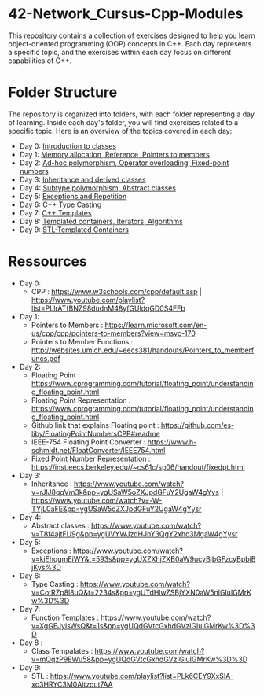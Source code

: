 # 42-Network_Cursus-Cpp-Modules

This repository contains a collection of exercises designed to help you learn object-oriented programming (OOP) concepts in C++. Each day represents a specific topic, and the exercises within each day focus on different capabilities of C++.

# Folder Structure
The repository is organized into folders, with each folder representing a day of learning. Inside each day's folder, you will find exercises related to a specific topic. Here is an overview of the topics covered in each day:

- Day 0: [Introduction to classes](/42-Network_Cursus-Cpp-Module-00)
- Day 1: [Memory allocation, Reference, Pointers to members](/42-Network_Cursus-Cpp-Module-01)
- Day 2: [Ad-hoc polymorphism, Operator overloading, Fixed-point numbers](/42-Network_Cursus-Cpp-Module-02)
- Day 3: [Inheritance and derived classes](/42-Network_Cursus-Cpp-Module-03)
- Day 4: [Subtype polymorphism, Abstract classes](/42-Network_Cursus-Cpp-Module-04)
- Day 5: [Exceptions and Repetition](/42-Network_Cursus-Cpp-Module-05)
- Day 6: [C++ Type Casting](/42-Network_Cursus-Cpp-Module-06)
- Day 7: [C++ Templates](/42-Network_Cursus-Cpp-Module-07)
- Day 8: [Templated containers, Iterators, Algorithms](/42-Network_Cursus-Cpp-Module-08)
- Day 9: [STL-Templated Containers](/42-Network_Cursus-Cpp-Module-09)

# Ressources
- Day 0:
    - CPP : https://www.w3schools.com/cpp/default.asp | https://www.youtube.com/playlist?list=PLlrATfBNZ98dudnM48yfGUldqGD0S4FFb
- Day 1:
    - Pointers to Members : https://learn.microsoft.com/en-us/cpp/cpp/pointers-to-members?view=msvc-170
    - Pointers to Member Functions : http://websites.umich.edu/~eecs381/handouts/Pointers_to_memberfuncs.pdf
- Day 2:
    - Floating Point : https://www.cprogramming.com/tutorial/floating_point/understanding_floating_point.html
    - Floating Point Representation : https://www.cprogramming.com/tutorial/floating_point/understanding_floating_point.html
    - Github link that explains Floating point : https://github.com/es-liby/FloatingPointNumbersCPP#readme
    - IEEE-754 Floating Point Converter : https://www.h-schmidt.net/FloatConverter/IEEE754.html
    - Fixed Point Number Representation : https://inst.eecs.berkeley.edu//~cs61c/sp06/handout/fixedpt.html
- Day 3:
    - Inheritance : https://www.youtube.com/watch?v=rJlJ8qqVm3k&pp=ygUSaW5oZXJpdGFuY2UgaW4gYys | https://www.youtube.com/watch?v=-W-TYjL0aFE&pp=ygUSaW5oZXJpdGFuY2UgaW4gYysr
- Day 4:
    - Abstract classes : https://www.youtube.com/watch?v=T8f4ajtFU9g&pp=ygUVYWJzdHJhY3QgY2xhc3MgaW4gYysr
- Day 5:
    - Exceptions : https://www.youtube.com/watch?v=kjEhqgmEiWY&t=593s&pp=ygUXZXhjZXB0aW9ucyBjbGFzcyBpbiBjKys%3D
- Day 6:
    - Type Casting : https://www.youtube.com/watch?v=CotRZp8l8uQ&t=2234s&pp=ygUTdHlwZSBjYXN0aW5nIGluIGMrKw%3D%3D
- Day 7:
    - Function Templates : https://www.youtube.com/watch?v=XgGEJylsWsQ&t=1s&pp=ygUQdGVtcGxhdGVzIGluIGMrKw%3D%3D
- Day 8 :
    - Class Tempalates : https://www.youtube.com/watch?v=mQqzP9EWu58&pp=ygUQdGVtcGxhdGVzIGluIGMrKw%3D%3D
- Day 9:
    - STL : https://www.youtube.com/playlist?list=PLk6CEY9XxSIA-xo3HRYC3M0Aitzdut7AA
